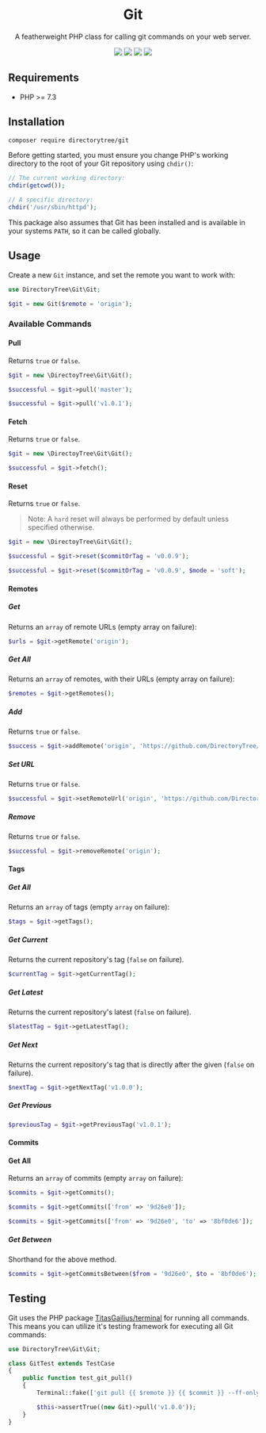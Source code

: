 <h1 align="center">Git</h1>

<p align="center">A featherweight PHP class for calling git commands on your web server.</p>

<p align="center">
<a href="https://travis-ci.com/DirectoryTree/Git"><img src="https://img.shields.io/travis/DirectoryTree/Git.svg?style=flat-square"/></a>
<a href="https://packagist.org/packages/DirectoryTree/Git"><img src="https://img.shields.io/packagist/dt/DirectoryTree/Git.svg?style=flat-square"/></a>
<a href="https://packagist.org/packages/DirectoryTree/Git"><img src="https://img.shields.io/packagist/v/DirectoryTree/Git.svg?style=flat-square"/></a>
<a href="https://packagist.org/packages/DirectoryTree/Git"><img src="https://img.shields.io/github/license/DirectoryTree/Git.svg?style=flat-square"/></a>
</p>

## Requirements

- PHP >= 7.3

## Installation

```bash
composer require directorytree/git
```

Before getting started, you must ensure you change PHP's working directory to the root of your Git repository using `chdir()`:

```php
// The current working directory:
chdir(getcwd());

// A specific directory:
chdir('/usr/sbin/httpd');
```

This package also assumes that Git has been installed and is available in your systems `PATH`, so it can be called globally.

## Usage

Create a new `Git` instance, and set the remote you want to work with:

```php
use DirectoryTree\Git\Git;

$git = new Git($remote = 'origin');
```

### Available Commands

#### Pull

Returns `true` or `false`.

```php
$git = new \DirectoyTree\Git\Git();

$successful = $git->pull('master');

$successful = $git->pull('v1.0.1');
```

#### Fetch

Returns `true` or `false`.

```php
$git = new \DirectoyTree\Git\Git();

$successful = $git->fetch();
```

#### Reset

Returns `true` or `false`.

> Note: A `hard` reset will always be performed by default unless specified otherwise.

```php
$git = new \DirectoyTree\Git\Git();

$successful = $git->reset($commitOrTag = 'v0.0.9');

$successful = $git->reset($commitOrTag = 'v0.0.9', $mode = 'soft');
```

#### Remotes

##### Get

Returns an `array` of remote URLs (empty array on failure):

```php
$urls = $git->getRemote('origin');
```

##### Get All

Returns an `array` of remotes, with their URLs (empty array on failure):

```php
$remotes = $git->getRemotes();
```

##### Add

Returns `true` or `false`.

```php
$success = $git->addRemote('origin', 'https://github.com/DirectoryTree/Git');
```

##### Set URL

Returns `true` or `false`.

```php
$successful = $git->setRemoteUrl('origin', 'https://github.com/DirectoryTree/Git');
```

##### Remove 

Returns `true` or `false`.

```php
$successful = $git->removeRemote('origin');
```

#### Tags

##### Get All 

Returns an `array` of tags (empty `array` on failure):

```php
$tags = $git->getTags();
```

##### Get Current

Returns the current repository's tag (`false` on failure).

```php
$currentTag = $git->getCurrentTag();
```

##### Get Latest

Returns the current repository's latest (`false` on failure).

```php
$latestTag = $git->getLatestTag();
```

##### Get Next

Returns the current repository's tag that is directly after the given (`false` on failure).

```php
$nextTag = $git->getNextTag('v1.0.0');
```

##### Get Previous

```php
$previousTag = $git->getPreviousTag('v1.0.1');
```

#### Commits

#### Get All

Returns an `array` of commits (empty `array` on failure):

```php
$commits = $git->getCommits();

$commits = $git->getCommits(['from' => '9d26e0']);

$commits = $git->getCommits(['from' => '9d26e0', 'to' => '8bf0de6']);
```

##### Get Between

Shorthand for the above method.

```php
$commits = $git->getCommitsBetween($from = '9d26e0', $to = '8bf0de6');
```

## Testing

Git uses the PHP package [TitasGailius/terminal](https://github.com/TitasGailius/terminal) for
running all commands. This means you can utilize it's testing framework for executing all Git commands:

```php
use DirectoryTree\Git\Git;

class GitTest extends TestCase
{
    public function test_git_pull()
    {
        Terminal::fake(['git pull {{ $remote }} {{ $commit }} --ff-only' => Terminal::response()->successful()]);

        $this->assertTrue((new Git)->pull('v1.0.0'));
    }
}
```
